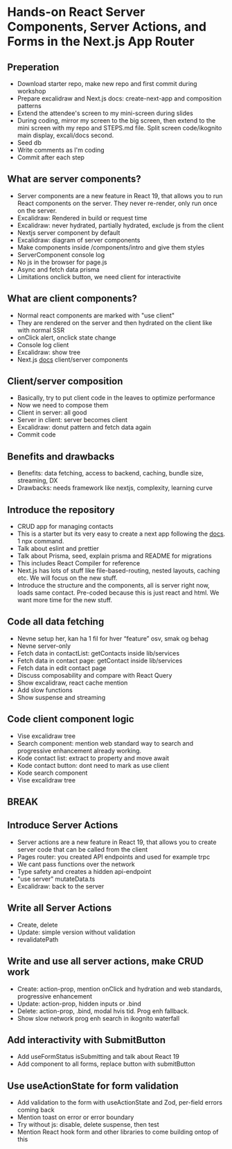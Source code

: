 # Hands-on React Server Components, Server Actions, and Forms in the Next.js App Router

## Preperation

- Download starter repo, make new repo and first commit during workshop
- Prepare excalidraw and Next.js docs: create-next-app and composition patterns
- Extend the attendee's screen to my mini-screen during slides
- During coding, mirror my screen to the big screen, then extend to the mini screen with my repo and STEPS.md file. Split screen code/ikognito main display, excali/docs second.
- Seed db
- Write comments as I'm coding
- Commit after each step

## What are server components?

- Server components are a new feature in React 19, that allows you to run React components on the server. They never re-render, only run once on the server.
- Excalidraw: Rendered in build or request time
- Excalidraw: never hydrated, partially hydrated, exclude js from the client
- Nextjs server component by default
- Excalidraw: diagram of server components
- Make components inside /components/intro and give them styles
- ServerComponent console log
- No js in the browser for page.js
- Async and fetch data prisma
- Limitations onclick button, we need client for interactivite

## What are client components?

- Normal react components are marked with "use client"
- They are rendered on the server and then hydrated on the client like with normal SSR
- onClick alert, onclick state change
- Console log client
- Excalidraw: show tree
- Next.js [docs](https://nextjs.org/docs/app/building-your-application/rendering/composition-patterns
) client/server components

## Client/server composition

- Basically, try to put client code in the leaves to optimize performance
- Now we need to compose them
- Client in server: all good
- Server in client: server becomes client
- Excalidraw: donut pattern and fetch data again
- Commit code

## Benefits and drawbacks

- Benefits: data fetching, access to backend, caching, bundle size, streaming, DX
- Drawbacks: needs framework like nextjs, complexity, learning curve

## Introduce the repository

- CRUD app for managing contacts
- This is a starter but its very easy to create a next app following the [docs](https://nextjs.org/docs/app/api-reference/create-next-app). 1 npx command.
- Talk about eslint and prettier
- Talk about Prisma, seed, explain prisma and README for migrations
- This includes React Compiler for reference
- Next.js has lots of stuff like file-based-routing, nested layouts, caching etc. We will focus on the new stuff.
- Introduce the structure and the components, all is server right now, loads same contact. Pre-coded because this is just react and html. We want more time for the new stuff.

## Code all data fetching

- Nevne setup her, kan ha 1 fil for hver “feature” osv, smak og behag
- Nevne server-only
- Fetch data in contactList: getContacts inside lib/services
- Fetch data in contact page: getContact inside lib/services
- Fetch data in edit contact page
- Discuss composability and compare with React Query
- Show excalidraw, react cache mention
- Add slow functions
- Show suspense and streaming

## Code client component logic

- Vise excalidraw tree
- Search component: mention web standard way to search and progressive enhancement already working.
- Kode contact list: extract to property and move await
- Kode contact button: dont need to mark as use client
- Kode search component
- Vise excalidraw tree

## BREAK

## Introduce Server Actions

- Server actions are a new feature in React 19, that allows you to create server code that can be called from the client
- Pages router: you created API endpoints and used for example trpc
- We cant pass functions over the network
- Type safety and creates a hidden api-endpoint
- "use server" mutateData.ts
- Excalidraw: back to the server

## Write all Server Actions

- Create, delete
- Update: simple version without validation
- revalidatePath

## Write and use all server actions, make CRUD work

- Create: action-prop, mention onClick and hydration and web standards, progressive enhancement
- Update: action-prop, hidden inputs or .bind
- Delete: action-prop, .bind, modal hvis tid. Prog enh fallback.
- Show slow network prog enh search in ikognito waterfall

## Add interactivity with SubmitButton

- Add useFormStatus isSubmitting and talk about React 19
- Add component to all forms, replace button with submitButton

## Use useActionState for form validation

- Add validation to the form with useActionState and Zod, per-field errors coming back
- Mention toast on error or error boundary
- Try without js: disable, delete suspense, then test
- Mention React hook form and other libraries to come building ontop of this
